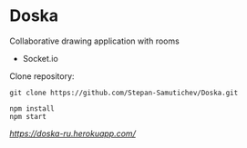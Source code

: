 # Doska
Collaborative drawing application with rooms

- Socket.io

Clone repository:
```
git clone https://github.com/Stepan-Samutichev/Doska.git
```

```
npm install
npm start
```

_https://doska-ru.herokuapp.com/_
